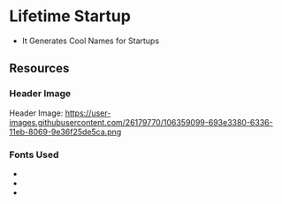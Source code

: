 # Lifetime Startup
- It Generates Cool Names for Startups
## Resources

### Header Image
Header Image: https://user-images.githubusercontent.com/26179770/106359099-693e3380-6336-11eb-8069-9e36f25de5ca.png

### Fonts Used
- <link rel="preconnect" href="https://fonts.gstatic.com​">
- <link href="https://fonts.googleapis.com/css2?family=Lato%3Aital%2Cwght%400%2C100%3B0%2C300%3B0%2C400%3B0%2C700%3B0%2C900%3B1%2C100%3B1%2C300%3B1%2C400%3B1%2C700%3B1%2C900&display=swap" rel="stylesheet">
- <link href="https://fonts.googleapis.com/css2?family=Hachi+Maru+Pop&display=swap​" rel="stylesheet">
